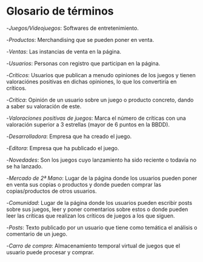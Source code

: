 # Glosario de términos

-*Juegos/Videojuegos*: Softwares de entretenimiento.

-*Productos*: Merchandising que se pueden poner en venta.

-*Ventas*: Las instancias de venta en la página.

-*Usuarios*: Personas con registro que participan en la página.

-*Críticos*: Usuarios que publican a menudo opiniones de los juegos y tienen valoraciónes positivas en dichas opiniones, lo que los convertiría en críticos.

-*Crítica*: Opinión de un usuario sobre un juego o producto concreto, dando a saber su valoración de este.

-*Valoraciones positivas de juegos*: Marca el número de críticas con una valoración superior a 3 estrellas (mayor de 6 puntos en la BBDD).

-*Desarrolladora*: Empresa que ha creado el juego.

-*Editora*: Empresa que ha publicado el juego.

-*Novedades*: Son los juegos cuyo lanzamiento ha sido reciente o todavía no se ha lanzado.

-*Mercado de 2ª Mano*: Lugar de la página donde los usuarios pueden poner en venta sus copias o productos y donde pueden comprar las copias/productos de otros usuarios.

-*Comunidad*: Lugar de la página donde los usuarios pueden escribir posts sobre sus juegos, leer y poner comentarios sobre estos o donde pueden leer las críticas que realizan los críticos de juegos a los que siguen.

-*Posts*: Texto publicado por un usuario que tiene como temática el análisis o comentario de un juego.

-*Carro de compra*: Almacenamiento temporal virtual de juegos que el usuario puede procesar y comprar.